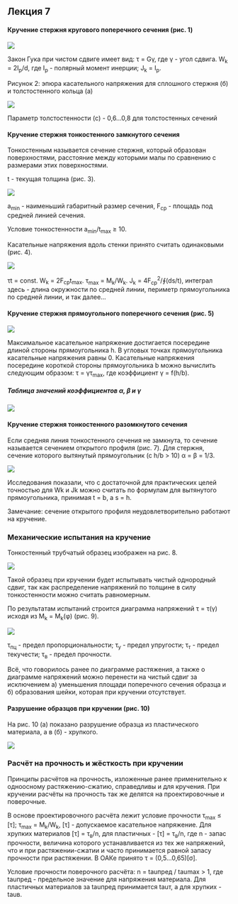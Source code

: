 ## Лекция 7

#### Кручение стержня кругового поперечного сечения (рис. 1)

<img src=source-figures/lect7-fig1.png>

Закон Гука при чистом сдвиге имеет вид: <a>&tau; = G&gamma;, где &gamma;</a> - угол сдвига. <a>W<sub>k</sub> = 2I<sub>p</sub>/d</a>, где I<sub>p</sub> - полярный момент инерции; J<sub>k</sub> = I<sub>p</sub>.

Рисунок 2: эпюра касательного напряжения для сплошного стержня (б) и толстостенного кольца (а)

<img src=source-figures/lect7-fig2.png>

Параметр толстостенности (c) - 0,6...0,8 для толстостенных сечений

#### Кручение стержня тонкостенного замкнутого сечения

Тонкостенным называется сечение стержня, который образован поверхностями, расстояние между которыми малы по сравнению с размерами этих поверхностями.

t - текущая толщина (рис. 3).

<img src=source-figures/lect7-fig3.png>

a<sub>min</sub> - наименьший габаритный размер сечения, F<sub>ср</sub> - площадь под средней линией сечения.

Условие тонкостенности <a>a<sub>min</sub>/t<sub>max</sub> &ge; 10</a>.

Касательные напряжения вдоль стенки принято считать одинаковыми (рис. 4).

<img src=source-figures/lect7-fig4.png>

<a>&tau;t = const</a>. W<sub>k</sub> = 2F<sub>ср</sub>t<sub>max</sub>. <a>&tau;<sub>max</sub> = M<sub>k</sub>/W<sub>k</sub></a>. <a>J<sub>k</sub> = 4F<sub>ср</sub><sup>2</sup>/&oint;(ds/t)</a>, интеграл здесь - длина окружности по средней линии, периметр прямоугольника по средней линии, и так далее...

#### Кручение стержня прямоугольного поперечного сечения (рис. 5)

<img src=source-figures/lect7-fig5.png>

Максимальное касательное напряжение достигается посередине длиной стороны прямоугольника h. В угловых точках прямоугольника касательные напряжения равны 0. Касательные напряжения посередине короткой стороны прямоугольника b можно вычислить следующим образом: <a>&tau; = &gamma;&tau;<sub>max</sub>, где коэффициент &gamma; = f(h/b)</a>.

##### Таблица значений коэффициентов <a>&alpha;, &beta; и &gamma;</a>

<img src=source-figures/lect7-fig6.png>

#### Кручение стержня тонкостенного разомкнутого сечения

Если средняя линия тонкостенного сечения не замкнута, то сечение называется сечением открытого профиля (рис. 7). Для стержня, сечение которого вытянутый прямоугольник (с h/b > 10) <a>&alpha; = &beta;</a> = 1/3.

<img src=source-figures/lect7-fig7.png>

Исследования показали, что с достаточной для практических целей точностью для Wk и Jk можно считать по формулам для вытянутого прямоугольника, принимая t = b, а s = h.

Замечание: сечение открытого профиля неудовлетворительно работают на кручение.

### Механические испытания на кручение

Тонкостенный трубчатый образец изображен на рис. 8.

<img src=source-figures/lect7-fig8.png>

Такой образец при кручении будет испытывать чистый однородный сдвиг, так как распределение напряжений по толщине в силу тонкостенности можно считать равномерным.

По результатам испытаний строится диаграмма напряжений <a>&tau; = &tau;(&gamma;) исходя из M<sub>k</sub> = M<sub>k</sub>(&phi;)</a> (рис. 9).

<img src=source-figures/lect7-fig9.png>

<a>&tau;<sub>пц</sub></a> - предел пропорциональности; <a>&tau;<sub>у</sub></a> - предел упругости; <a>&tau;<sub>т</sub></a> - предел текучести; <a>&tau;<sub>в</sub></a> - предел прочности.

Всё, что говорилось ранее по диаграмме растяжения, а также о диаграмме напряжений можно перенести на чистый сдвиг за исключением а) уменьшения площади поперечного сечения образца и б) образования шейки, которая при кручении отсутствует.

#### Разрушение образцов при кручении (рис. 10)

На рис. 10 (а) показано разрушение образца из пластического материала, а в (б) - хрупкого.

<img src=source-figures/lect7-fig10.png>

### Расчёт на прочность и жёсткость при кручении

Принципы расчётов на прочность, изложенные ранее применительно к одноосному растяжению-сжатию, справедливы и для кручения. При кручении расчёты на прочность так же делятся на проектировочные и поверочные.

В основе проектировочного расчёта лежит условие прочности <a>&tau;<sub>max</sub> &le; [&tau;]; &tau;<sub>max</sub> = M<sub>k</sub>/W<sub>k</sub>, [&tau;] - допускаемое касательное напряжение</a>. Для хрупких материалов <a>[&tau;] = &tau;<sub>в</sub>/n</a>, для пластичных - <a>[&tau;] = &tau;<sub>в</sub>/n</a>, где n - запас прочности, величина которого устанавливается из тех же напряжений, что и при растяжении-сжатии и часто принимается равной запасу прочности при растяжении. В ОАКе принято <a>&tau; = (0,5...0,65)[&sigma;]</a>.

Условие прочности поверочного расчёта: n = tauпред / taumax > 1, где tauпред - предельное значение для напряжения материала. Для пластичных материалов за tauпред принимается tauт, а для хрупких - tauв.
